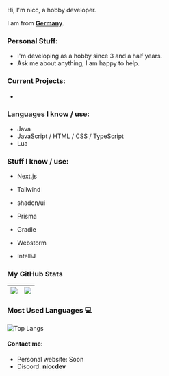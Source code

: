 Hi, 
I'm nicc, a hobby developer.

I am from **[Germany](https://en.wikipedia.org/wiki/Germany)**.

### Personal Stuff:

- I'm developing as a hobby since 3 and a half years.
- Ask me about anything, I am happy to help.

### Current Projects:
-

### Languages I know / use:
- Java
- JavaScript / HTML / CSS / TypeScript
- Lua
  
### Stuff I know / use:
- Next.js
- Tailwind
- shadcn/ui
- Prisma
- Gradle
  
- Webstorm
- IntelliJ

### My GitHub Stats
|<img src="https://github-readme-stats.vercel.app/api?username=niccdevs&&show_icons=true&count_private=true&include_all_commits=true"/>|<img src="https://github-readme-streak-stats.herokuapp.com/?user=niccdevs"/>|
|---|---|

### Most Used Languages 💻

![Top Langs](https://github-readme-stats.vercel.app/api/top-langs/?username=niccdevs&langs_count=8)

#### Contact me:

- Personal website: Soon
- Discord: **niccdev**
  
